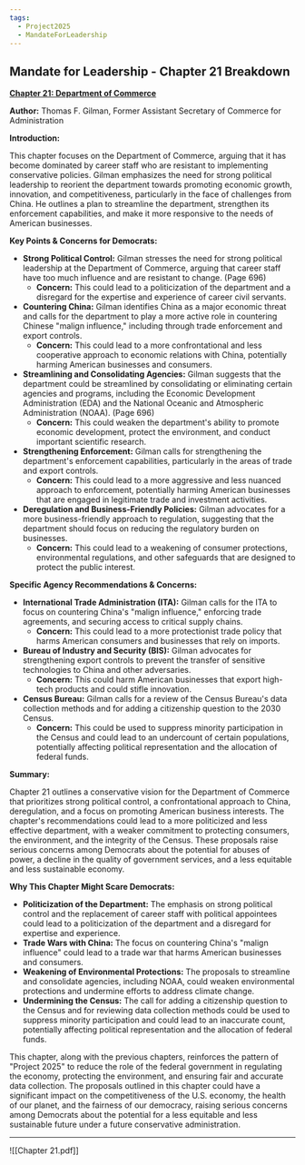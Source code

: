 ```yaml
---
tags:
  - Project2025
  - MandateForLeadership
---
```

## Mandate for Leadership - Chapter 21 Breakdown

**[Chapter 21: Department of Commerce](../../Documents/Project_2025_Chapters/Chapter_21.pdf)**

**Author:** Thomas F. Gilman, Former Assistant Secretary of Commerce for Administration

**Introduction:**

This chapter focuses on the Department of Commerce, arguing that it has become dominated by career staff who are resistant to implementing conservative policies. Gilman emphasizes the need for strong political leadership to reorient the department towards promoting economic growth, innovation, and competitiveness, particularly in the face of challenges from China. He outlines a plan to streamline the department, strengthen its enforcement capabilities, and make it more responsive to the needs of American businesses.

**Key Points & Concerns for Democrats:**

* **Strong Political Control:** Gilman stresses the need for strong political leadership at the Department of Commerce, arguing that career staff have too much influence and are resistant to change. (Page 696)
    * **Concern:** This could lead to a politicization of the department and a disregard for the expertise and experience of career civil servants.
* **Countering China:** Gilman identifies China as a major economic threat and calls for the department to play a more active role in countering Chinese "malign influence," including through trade enforcement and export controls.
    * **Concern:** This could lead to a more confrontational and less cooperative approach to economic relations with China, potentially harming American businesses and consumers.
* **Streamlining and Consolidating Agencies:** Gilman suggests that the department could be streamlined by consolidating or eliminating certain agencies and programs, including the Economic Development Administration (EDA) and the National Oceanic and Atmospheric Administration (NOAA). (Page 696)
    * **Concern:** This could weaken the department's ability to promote economic development, protect the environment, and conduct important scientific research.
* **Strengthening Enforcement:** Gilman calls for strengthening the department's enforcement capabilities, particularly in the areas of trade and export controls.
    * **Concern:** This could lead to a more aggressive and less nuanced approach to enforcement, potentially harming American businesses that are engaged in legitimate trade and investment activities.
* **Deregulation and Business-Friendly Policies:** Gilman advocates for a more business-friendly approach to regulation, suggesting that the department should focus on reducing the regulatory burden on businesses.
    * **Concern:** This could lead to a weakening of consumer protections, environmental regulations, and other safeguards that are designed to protect the public interest.

**Specific Agency Recommendations & Concerns:**

* **International Trade Administration (ITA):** Gilman calls for the ITA to focus on countering China's "malign influence," enforcing trade agreements, and securing access to critical supply chains.
    * **Concern:** This could lead to a more protectionist trade policy that harms American consumers and businesses that rely on imports.
* **Bureau of Industry and Security (BIS):** Gilman advocates for strengthening export controls to prevent the transfer of sensitive technologies to China and other adversaries.
    * **Concern:** This could harm American businesses that export high-tech products and could stifle innovation.
* **Census Bureau:** Gilman calls for a review of the Census Bureau's data collection methods and for adding a citizenship question to the 2030 Census.
    * **Concern:** This could be used to suppress minority participation in the Census and could lead to an undercount of certain populations, potentially affecting political representation and the allocation of federal funds.

**Summary:**

Chapter 21 outlines a conservative vision for the Department of Commerce that prioritizes strong political control, a confrontational approach to China, deregulation, and a focus on promoting American business interests. The chapter's recommendations could lead to a more politicized and less effective department, with a weaker commitment to protecting consumers, the environment, and the integrity of the Census. These proposals raise serious concerns among Democrats about the potential for abuses of power, a decline in the quality of government services, and a less equitable and less sustainable economy.

**Why This Chapter Might Scare Democrats:**

* **Politicization of the Department:** The emphasis on strong political control and the replacement of career staff with political appointees could lead to a politicization of the department and a disregard for expertise and experience.
* **Trade Wars with China:** The focus on countering China's "malign influence" could lead to a trade war that harms American businesses and consumers.
* **Weakening of Environmental Protections:** The proposals to streamline and consolidate agencies, including NOAA, could weaken environmental protections and undermine efforts to address climate change.
* **Undermining the Census:** The call for adding a citizenship question to the Census and for reviewing data collection methods could be used to suppress minority participation and could lead to an inaccurate count, potentially affecting political representation and the allocation of federal funds.

This chapter, along with the previous chapters, reinforces the pattern of "Project 2025" to reduce the role of the federal government in regulating the economy, protecting the environment, and ensuring fair and accurate data collection. The proposals outlined in this chapter could have a significant impact on the competitiveness of the U.S. economy, the health of our planet, and the fairness of our democracy, raising serious concerns among Democrats about the potential for a less equitable and less sustainable future under a future conservative administration. 

----

![[Chapter 21.pdf]]